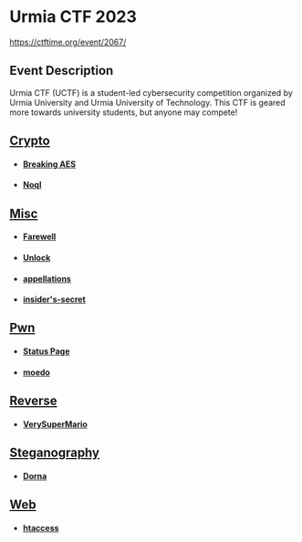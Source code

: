 # Urmia CTF 2023

https://ctftime.org/event/2067/

## Event Description

Urmia CTF (UCTF) is a student-led cybersecurity competition organized by Urmia University and Urmia University of Technology.
This CTF is geared more towards university students, but anyone may compete!

## [Crypto](<Crypto>)
 * #### [Breaking AES](<Crypto/Breaking AES/>)
 * #### [Noql](<Crypto/Noql/>)
## [Misc](<Misc>)
 * #### [Farewell](<Misc/Farewell/>)
 * #### [Unlock](<Misc/Unlock/>)
 * #### [appellations](<Misc/appellations/>)
 * #### [insider's-secret](<Misc/insider's-secret/>)
## [Pwn](<Pwn>)
 * #### [Status Page](<Pwn/Status Page/>)
 * #### [moedo](<Pwn/moedo/>)
## [Reverse](<Reverse>)
 * #### [VerySuperMario](<Reverse/VerySuperMario/>)
## [Steganography](<Steganography>)
 * #### [Dorna](<Steganography/Dorna/>)
## [Web](<Web>)
 * #### [htaccess](<Web/htaccess/>)
